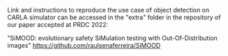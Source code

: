 Link and instructions to reproduce the use case of object detection on CARLA simulator can be accessed in the "extra" folder in the repository of our paper accepted at PRDC 2022:

"SiMOOD: evolutionary safety SiMulation testing with Out-Of-Distribution images" https://github.com/raulsenaferreira/SiMOOD
